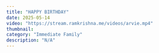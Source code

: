 ```yaml
---
title: "HAPPY BIRTHDAY"
date: 2025-05-14
video: "https://stream.ramkrishna.me/videos/arvie.mp4"
thumbnail: 
category: "Immediate Family"
description: "N/A"
---
```


